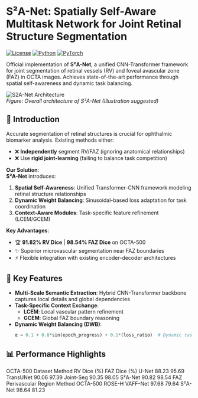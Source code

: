 # S²A-Net: Spatially Self-Aware Multitask Network for Joint Retinal Structure Segmentation

[![License](https://img.shields.io/badge/license-MIT-blue.svg)](LICENSE)
[![Python](https://img.shields.io/badge/python-3.8%2B-blue)](https://www.python.org/)
[![PyTorch](https://img.shields.io/badge/pytorch-1.10%2B-orange)](https://pytorch.org/)

Official implementation of **S²A-Net**, a unified CNN-Transformer framework for joint segmentation of retinal vessels (RV) and foveal avascular zone (FAZ) in OCTA images. Achieves state-of-the-art performance through spatial self-awareness and dynamic task balancing.

![S2A-Net Architecture](docs/network.png)  
*Figure: Overall architecture of S²A-Net (Illustration suggested)*

## 📖 Introduction
Accurate segmentation of retinal structures is crucial for ophthalmic biomarker analysis. Existing methods either:
- ❌ **Independently** segment RV/FAZ (ignoring anatomical relationships)
- ❌ Use **rigid joint-learning** (failing to balance task competition)

**Our Solution**:  
**S²A-Net** introduces:
1. **Spatial Self-Awareness**: Unified Transformer-CNN framework modeling retinal structure relationships
2. **Dynamic Weight Balancing**: Sinusoidal-based loss adaptation for task coordination
3. **Context-Aware Modules**: Task-specific feature refinement (LCEM/GCEM)

**Key Advantages**:
- 🏆 **91.82% RV Dice** | **98.54% FAZ Dice** on OCTA-500
- ✨ Superior microvascular segmentation near FAZ boundaries
- ⚡ Flexible integration with existing encoder-decoder architectures

## 🚀 Key Features
- **Multi-Scale Semantic Extraction**: Hybrid CNN-Transformer backbone captures local details and global dependencies
- **Task-Specific Context Exchange**:
  - **LCEM**: Local vascular pattern refinement
  - **GCEM**: Global FAZ boundary reasoning
- **Dynamic Weight Balancing (DWB)**:
  ```python
  α = 0.1 + 0.8*sin(epoch_progress) + 0.1*(loss_ratio)  # Dynamic task weighting


## 📊 Performance Highlights
OCTA-500 Dataset
Method	RV Dice (%)	FAZ Dice (%)
U-Net	88.23	95.69
TransUNet	90.06	97.39
Joint-Seg	90.35	98.05
S²A-Net	90.82	98.54
FAZ Perivascular Region
Method	OCTA-500	ROSE-H
VAFF-Net	97.68	79.64
S²A-Net	98.64	81.23


